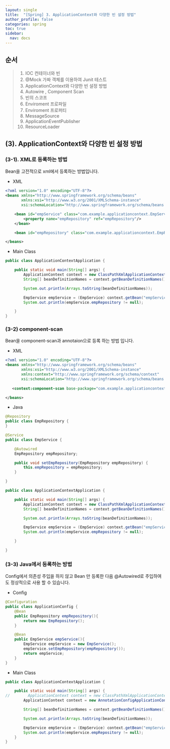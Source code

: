 ```yaml
---
layout: single
title:  "[Spring] 3. ApplicationContext와 다양한 빈 설정 방법"
author_profile: false
categories: spring
toc: true
sidebar:
  nav: docs
---
```


## 순서

>1. IOC 컨테이너와 빈
>2. @Mock 가짜 객체를 이용하여 Junit 테스트
>3. ApplicationContext와 다양한 빈 설정 방법
>4. Autowire , Component  Scan
>5. 빈의 스코프
>6. Enviroment 프로파일
>7. Enviroment 프로퍼티
>8. MessageSource
>9. ApplicationEventPublisher
>10. ResourceLoader



## (3). ApplicationContext와 다양한 빈 설정 방법



### (3-1). XML로 등록하는 방법

Bean을 고전적으로  xml에서 등록하는 방법입니다.

- XML

```xml
<?xml version="1.0" encoding="UTF-8"?>
<beans xmlns="http://www.springframework.org/schema/beans"
       xmlns:xsi="http://www.w3.org/2001/XMLSchema-instance"
       xsi:schemaLocation="http://www.springframework.org/schema/beans http://www.springframework.org/schema/beans/spring-beans.xsd">

    <bean id="empService" class="com.example.applicationcontext.EmpService">
        <property name="empRepository" ref="empRepository"/>
    </bean>

    <bean id="empRepository" class="com.example.applicationcontext.EmpRepository"/>

</beans>
```



- Main Class

```java
public class ApplicationContextApplication {

    public static void main(String[] args) {
        ApplicationContext context = new ClassPathXmlApplicationContext("application.xml");
        String[] beanDefinitionNames = context.getBeanDefinitionNames();

        System.out.println(Arrays.toString(beanDefinitionNames));

        EmpService empService = (EmpService) context.getBean("empService");
        System.out.println(empService.empRepository != null);

    }
}
```



### (3-2) component-scan

Bean을 component-scan과 annotaion으로 등록 하는 방법 입니다.

- XML

```xml
<?xml version="1.0" encoding="UTF-8"?>
<beans xmlns="http://www.springframework.org/schema/beans"
       xmlns:xsi="http://www.w3.org/2001/XMLSchema-instance"
       xmlns:context="http://www.springframework.org/schema/context"
       xsi:schemaLocation="http://www.springframework.org/schema/beans http://www.springframework.org/schema/beans/spring-beans.xsd http://www.springframework.org/schema/context https://www.springframework.org/schema/context/spring-context.xsd">
    
   <context:component-scan base-package="com.example.applicationcontext"/>

</beans>
```

- Java 

```java
@Repository
public class EmpRepository {
}

@Service
public class EmpService {

    @Autowired
    EmpRepository empRepository;

    public void setEmpRepository(EmpRepository empRepository) {
        this.empRepository = empRepository;
    }

}

public class ApplicationContextApplication {

    public static void main(String[] args) {
        ApplicationContext context = new ClassPathXmlApplicationContext("application.xml");
        String[] beanDefinitionNames = context.getBeanDefinitionNames();

        System.out.println(Arrays.toString(beanDefinitionNames));

        EmpService empService = (EmpService) context.getBean("empService");
        System.out.println(empService.empRepository != null);

    }

}
```



### (3-3) Java에서 등록하는 방법 

Config에서 의존성 주입을 하지 않고 Bean 만 등록한 다음 @Autowired로 주입하여도 정상적으로 사용 할 수 있습니다.

- Config 

```java
@Configuration
public class ApplicationConfig {
    @Bean
    public EmpRepository empRepository(){
        return new EmpRepository();
    }

    @Bean
    public EmpService empService(){
        EmpService empService = new EmpService();
        empService.setEmpRepository(empRepository());
        return empService;
    }
}
```



- Main Class

```java
public class ApplicationContextApplication {

    public static void main(String[] args) {
//        ApplicationContext context = new ClassPathXmlApplicationContext("application.xml");
        ApplicationContext context = new AnnotationConfigApplicationContext(ApplicationConfig.class);

        String[] beanDefinitionNames = context.getBeanDefinitionNames();

        System.out.println(Arrays.toString(beanDefinitionNames));

        EmpService empService = (EmpService) context.getBean("empService");
        System.out.println(empService.empRepository != null);
    }
}
```















